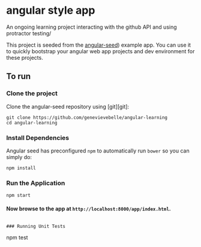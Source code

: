 # angular style app

An ongoing learning project interacting with the github API and using protractor testing/

This project is seeded from the [angular-seed](https://github.com/angular/angular-seed)) example app.
You can use it to quickly bootstrap your angular web app projects and dev environment for these
projects.


## To run

### Clone the project

Clone the angular-seed repository using [git][git]:

```
git clone https://github.com/genevievebelle/angular-learning
cd angular-learning
```

### Install Dependencies

Angular seed has preconfigured `npm` to automatically run `bower` so you can simply do:

```
npm install
```

### Run the Application


```
npm start
```

#### Now browse to the app at `http://localhost:8000/app/index.html`.

```

### Running Unit Tests

```
npm test
```
